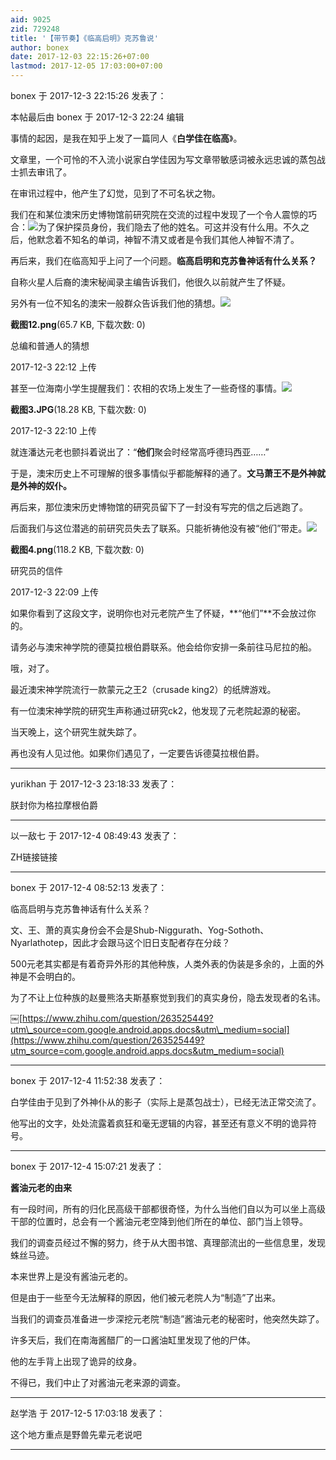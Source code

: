 ```yaml
---
aid: 9025
zid: 729248
title: '【带节奏】《临高启明》克苏鲁说'
author: bonex
date: 2017-12-03 22:15:26+07:00
lastmod: 2017-12-05 17:03:00+07:00
---
```


bonex 于 2017-12-3 22:15:26 发表了：

本帖最后由 bonex 于 2017-12-3 22:24 编辑 

事情的起因，是我在知乎上发了一篇同人《**白学佳在临高**》。

文章里，一个可怜的不入流小说家白学佳因为写文章带敏感词被永远忠诚的蒸包战士抓去审讯了。

在审讯过程中，他产生了幻觉，见到了不可名状之物。

我们在和某位澳宋历史博物馆前研究院在交流的过程中发现了一个令人震惊的巧合：![](https://pic1.zhimg.com/50/v2-70ecb41612b21c08f89bb59bcc808f38_hd.jpg)为了保护探员身份，我们隐去了他的姓名。可这并没有什么用。不久之后，他默念着不知名的单词，神智不清又或者是令我们其他人神智不清了。

再后来，我们在临高知乎上问了一个问题。**临高启明和克苏鲁神话有什么关系？**

自称火星人后裔的澳宋秘闻录主编告诉我们，他很久以前就产生了怀疑。

另外有一位不知名的澳宋一般群众告诉我们他的猜想。![](https://cdn.jsdelivr.net/gh/lzjluzijie/beichao@main/static/img/221218t3k685qlm7v4wsnw.png)



**截图12.png**(65.7 KB, 下载次数: 0)



总编和普通人的猜想



2017-12-3 22:12 上传



甚至一位海南小学生提醒我们：农相的农场上发生了一些奇怪的事情。![](https://cdn.jsdelivr.net/gh/lzjluzijie/beichao@main/static/img/221058raawgwzbt6zpbhh5.jpg)



**截图3.JPG**(18.28 KB, 下载次数: 0)



2017-12-3 22:10 上传



就连潘达元老也颤抖着说出了：“**他们**聚会时经常高呼德玛西亚……”

于是，澳宋历史上不可理解的很多事情似乎都能解释的通了。**文马萧王不是外神就是外神的奴仆。**

再后来，那位澳宋历史博物馆的研究员留下了一封没有写完的信之后逃跑了。

后面我们与这位潜逃的前研究员失去了联系。只能祈祷他没有被“他们”带走。![](https://cdn.jsdelivr.net/gh/lzjluzijie/beichao@main/static/img/220908cyi7hei97ex0r4xy.png)



**截图4.png**(118.2 KB, 下载次数: 0)



研究员的信件



2017-12-3 22:09 上传



如果你看到了这段文字，说明你也对元老院产生了怀疑，**“他们”**不会放过你的。

请务必与澳宋神学院的德莫拉根伯爵联系。他会给你安排一条前往马尼拉的船。

哦，对了。

最近澳宋神学院流行一款蒙元之王2（crusade king2）的纸牌游戏。

有一位澳宋神学院的研究生声称通过研究ck2，他发现了元老院起源的秘密。

当天晚上，这个研究生就失踪了。

再也没有人见过他。如果你们遇见了，一定要告诉德莫拉根伯爵。

---------

yurikhan 于 2017-12-3 23:18:33 发表了：

朕封你为格拉摩根伯爵

---------

以一敌七 于 2017-12-4 08:49:43 发表了：

ZH链接链接

---------

bonex 于 2017-12-4 08:52:13 发表了：

临高启明与克苏鲁神话有什么关系？

文、王、萧的真实身份会不会是Shub-Niggurath、Yog-Sothoth、Nyarlathotep，因此才会跟马这个旧日支配者存在分歧？

500元老其实都是有着奇异外形的其他种族，人类外表的伪装是多余的，上面的外神是不会明白的。

为了不让上位种族的赵曼熊洛夫斯基察觉到我们的真实身份，隐去发现者的名讳。

￼[https://www.zhihu.com/question/263525449?utm\_source=com.google.android.apps.docs&utm\_medium=social](https://www.zhihu.com/question/263525449?utm_source=com.google.android.apps.docs&utm_medium=social)

---------

bonex 于 2017-12-4 11:52:38 发表了：

白学佳由于见到了外神仆从的影子（实际上是蒸包战士），已经无法正常交流了。

他写出的文字，处处流露着疯狂和毫无逻辑的内容，甚至还有意义不明的诡异符号。

---------

bonex 于 2017-12-4 15:07:21 发表了：

**酱油元老的由来**

有一段时间，所有的归化民高级干部都很奇怪，为什么当他们自以为可以坐上高级干部的位置时，总会有一个酱油元老空降到他们所在的单位、部门当上领导。

我们的调查员经过不懈的努力，终于从大图书馆、真理部流出的一些信息里，发现蛛丝马迹。

本来世界上是没有酱油元老的。

但是由于一些至今无法解释的原因，他们被元老院人为“制造”了出来。

当我们的调查员准备进一步深挖元老院“制造”酱油元老的秘密时，他突然失踪了。

许多天后，我们在南海酱醋厂的一口酱油缸里发现了他的尸体。

他的左手背上出现了诡异的纹身。

不得已，我们中止了对酱油元老来源的调查。

---------

赵学浩 于 2017-12-5 17:03:18 发表了：

这个地方重点是野兽先辈元老说吧

---------

